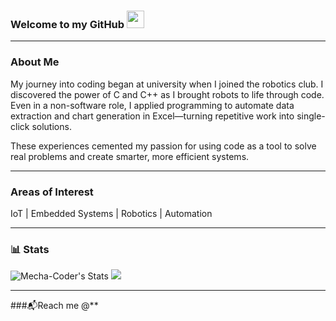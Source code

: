 <h3>Welcome to my GitHub <img src="https://raw.githubusercontent.com/MartinHeinz/MartinHeinz/master/wave.gif" width="28px" /></h3>

---

### **About Me**
My journey into coding began at university when I joined the robotics club. I discovered the power of C and C++ as I brought robots to life through code. Even in a non-software role, I applied programming to automate data extraction and chart generation in Excel—turning repetitive work into single-click solutions.

These experiences cemented my passion for using code as a tool to solve real problems and create smarter, more efficient systems.

---

### **Areas of Interest**

IoT | Embedded Systems | Robotics | Automation

---

### **📊 Stats**

![Mecha-Coder's Stats](https://github-readme-stats.vercel.app/api?username=Mecha-Coder&theme=highcontrast&show_icons=true&hide_border=false&count_private=true)
<img src="https://github-readme-stats.vercel.app/api/top-langs?username=Mecha-Coder&exclude_repo=github-readme-stats,convoychat&theme=highcontrast" />

---

###📬Reach me @**


<!-- Resource to built this readme 

https://gh-stats-gen.vercel.app/

Reference from
- https://github.com/easonchai/easonchai
- https://github.com/shazeen-1990
- https://github.com/JordieYen/JordieYen
- https://github.com/bobbyg603
- https://github.com/SkyHearts
- https://github.com/Abdelmathin

--->



